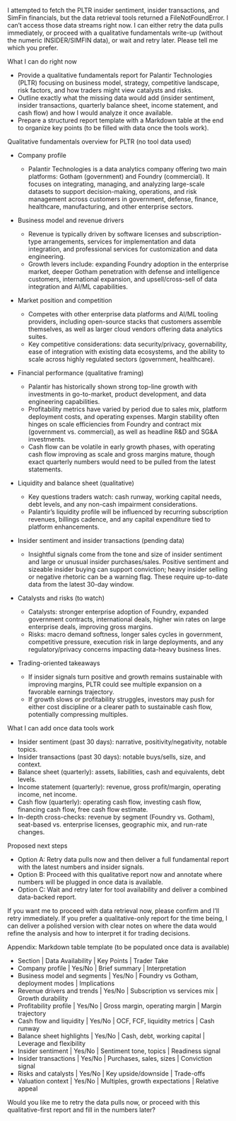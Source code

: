 I attempted to fetch the PLTR insider sentiment, insider transactions, and SimFin financials, but the data retrieval tools returned a FileNotFoundError. I can’t access those data streams right now. I can either retry the data pulls immediately, or proceed with a qualitative fundamentals write-up (without the numeric INSIDER/SIMFIN data), or wait and retry later. Please tell me which you prefer.

What I can do right now
- Provide a qualitative fundamentals report for Palantir Technologies (PLTR) focusing on business model, strategy, competitive landscape, risk factors, and how traders might view catalysts and risks.
- Outline exactly what the missing data would add (insider sentiment, insider transactions, quarterly balance sheet, income statement, and cash flow) and how I would analyze it once available.
- Prepare a structured report template with a Markdown table at the end to organize key points (to be filled with data once the tools work).

Qualitative fundamentals overview for PLTR (no tool data used)
- Company profile
  - Palantir Technologies is a data analytics company offering two main platforms: Gotham (government) and Foundry (commercial). It focuses on integrating, managing, and analyzing large-scale datasets to support decision-making, operations, and risk management across customers in government, defense, finance, healthcare, manufacturing, and other enterprise sectors.

- Business model and revenue drivers
  - Revenue is typically driven by software licenses and subscription-type arrangements, services for implementation and data integration, and professional services for customization and data engineering.
  - Growth levers include: expanding Foundry adoption in the enterprise market, deeper Gotham penetration with defense and intelligence customers, international expansion, and upsell/cross-sell of data integration and AI/ML capabilities.

- Market position and competition
  - Competes with other enterprise data platforms and AI/ML tooling providers, including open-source stacks that customers assemble themselves, as well as larger cloud vendors offering data analytics suites.
  - Key competitive considerations: data security/privacy, governability, ease of integration with existing data ecosystems, and the ability to scale across highly regulated sectors (government, healthcare).

- Financial performance (qualitative framing)
  - Palantir has historically shown strong top-line growth with investments in go-to-market, product development, and data engineering capabilities.
  - Profitability metrics have varied by period due to sales mix, platform deployment costs, and operating expenses. Margin stability often hinges on scale efficiencies from Foundry and contract mix (government vs. commercial), as well as headline R&D and SG&A investments.
  - Cash flow can be volatile in early growth phases, with operating cash flow improving as scale and gross margins mature, though exact quarterly numbers would need to be pulled from the latest statements.

- Liquidity and balance sheet (qualitative)
  - Key questions traders watch: cash runway, working capital needs, debt levels, and any non-cash impairment considerations.
  - Palantir’s liquidity profile will be influenced by recurring subscription revenues, billings cadence, and any capital expenditure tied to platform enhancements.

- Insider sentiment and insider transactions (pending data)
  - Insightful signals come from the tone and size of insider sentiment and large or unusual insider purchases/sales. Positive sentiment and sizeable insider buying can support conviction; heavy insider selling or negative rhetoric can be a warning flag. These require up-to-date data from the latest 30-day window.

- Catalysts and risks (to watch)
  - Catalysts: stronger enterprise adoption of Foundry, expanded government contracts, international deals, higher win rates on large enterprise deals, improving gross margins.
  - Risks: macro demand softness, longer sales cycles in government, competitive pressure, execution risk in large deployments, and any regulatory/privacy concerns impacting data-heavy business lines.

- Trading-oriented takeaways
  - If insider signals turn positive and growth remains sustainable with improving margins, PLTR could see multiple expansion on a favorable earnings trajectory.
  - If growth slows or profitability struggles, investors may push for either cost discipline or a clearer path to sustainable cash flow, potentially compressing multiples.

What I can add once data tools work
- Insider sentiment (past 30 days): narrative, positivity/negativity, notable topics.
- Insider transactions (past 30 days): notable buys/sells, size, and context.
- Balance sheet (quarterly): assets, liabilities, cash and equivalents, debt levels.
- Income statement (quarterly): revenue, gross profit/margin, operating income, net income.
- Cash flow (quarterly): operating cash flow, investing cash flow, financing cash flow, free cash flow estimate.
- In-depth cross-checks: revenue by segment (Foundry vs. Gotham), seat-based vs. enterprise licenses, geographic mix, and run-rate changes.

Proposed next steps
- Option A: Retry data pulls now and then deliver a full fundamental report with the latest numbers and insider signals.
- Option B: Proceed with this qualitative report now and annotate where numbers will be plugged in once data is available.
- Option C: Wait and retry later for tool availability and deliver a combined data-backed report.

If you want me to proceed with data retrieval now, please confirm and I’ll retry immediately. If you prefer a qualitative-only report for the time being, I can deliver a polished version with clear notes on where the data would refine the analysis and how to interpret it for trading decisions.

Appendix: Markdown table template (to be populated once data is available)
- Section | Data Availability | Key Points | Trader Take
- Company profile | Yes/No | Brief summary | Interpretation
- Business model and segments | Yes/No | Foundry vs Gotham, deployment modes | Implications
- Revenue drivers and trends | Yes/No | Subscription vs services mix | Growth durability
- Profitability profile | Yes/No | Gross margin, operating margin | Margin trajectory
- Cash flow and liquidity | Yes/No | OCF, FCF, liquidity metrics | Cash runway
- Balance sheet highlights | Yes/No | Cash, debt, working capital | Leverage and flexibility
- Insider sentiment | Yes/No | Sentiment tone, topics | Readiness signal
- Insider transactions | Yes/No | Purchases, sales, sizes | Conviction signal
- Risks and catalysts | Yes/No | Key upside/downside | Trade-offs
- Valuation context | Yes/No | Multiples, growth expectations | Relative appeal

Would you like me to retry the data pulls now, or proceed with this qualitative-first report and fill in the numbers later?